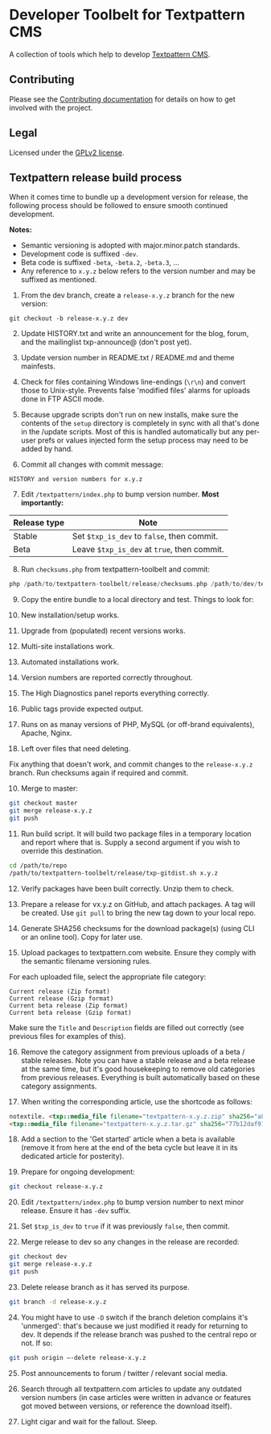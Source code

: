 # Developer Toolbelt for Textpattern CMS

A collection of tools which help to develop [Textpattern CMS](https://textpattern.com/).

## Contributing

Please see the [Contributing documentation](https://docs.textpattern.io/development/contributing) for details on how to get involved with the project.

## Legal

Licensed under the [GPLv2 license](https://github.com/textpattern/textpattern/blob/master/LICENSE.txt).

## Textpattern release build process

When it comes time to bundle up a development version for release, the following process should be followed to ensure smooth continued development.

**Notes:**

* Semantic versioning is adopted with major.minor.patch standards.
* Development code is suffixed `-dev`.
* Beta code is suffixed `-beta`, `-beta.2`, `-beta.3`, ...
* Any reference to `x.y.z` below refers to the version number and may be suffixed as mentioned.

1. From the dev branch, create a `release-x.y.z` branch for the new version:

```
git checkout -b release-x.y.z dev
```

2. Update HISTORY.txt and write an announcement for the blog, forum, and the mailinglist txp-announce@ (don't post yet).

3. Update version number in README.txt / README.md and theme mainfests.

4. Check for files containing Windows line-endings (`\r\n`) and convert those to Unix-style. Prevents false 'modified files' alarms for uploads done in FTP ASCII mode.

5. Because upgrade scripts don't run on new installs, make sure the contents of the `setup` directory is completely in sync with all that's done in the /update scripts. Most of this is handled automatically but any per-user prefs or values injected form the setup process may need to be added by hand.

6. Commit all changes with commit message:

```
HISTORY and version numbers for x.y.z
```

7. Edit `/textpattern/index.php` to bump version number. **Most importantly:**

Release type | Note
------------ | ----
Stable | Set `$txp_is_dev` to `false`, then commit.
Beta | Leave `$txp_is_dev` at `true`, then commit.

8. Run `checksums.php` from textpattern-toolbelt and commit:

```php
php /path/to/textpattern-toolbelt/release/checksums.php /path/to/dev/textpattern rebuild
```

9. Copy the entire bundle to a local directory and test. Things to look for:

  1. New installation/setup works.
  2. Upgrade from (populated) recent versions works.
  3. Multi-site installations work.
  4. Automated installations work.
  5. Version numbers are reported correctly throughout.
  6. The High Diagnostics panel reports everything correctly.
  7. Public tags provide expected output.
  8. Runs on as manay versions of PHP, MySQL (or off-brand equivalents), Apache, Nginx.
  9. Left over files that need deleting.

Fix anything that doesn't work, and commit changes to the `release-x.y.z` branch. Run checksums again if required and commit.

10. Merge to master:

```bash
git checkout master
git merge release-x.y.z
git push
```

11. Run build script. It will build two package files in a temporary location and report where that is. Supply a second argument if you wish to override this destination.

```bash
cd /path/to/repo
/path/to/textpattern-toolbelt/release/txp-gitdist.sh x.y.z
```

12. Verify packages have been built correctly. Unzip them to check.

13. Prepare a release for vx.y.z on GitHub, and attach packages. A tag will be created. Use `git pull` to bring the new tag down to your local repo.

14. Generate SHA256 checksums for the download package(s) (using CLI or an online tool). Copy for later use.

15. Upload packages to textpattern.com website. Ensure they comply with the semantic filename versioning rules.

For each uploaded file, select the appropriate file category:

```
Current release (Zip format)
Current release (Gzip format)
Current beta release (Zip format)
Current beta release (Gzip format)
```

Make sure the `Title` and `Description` fields are filled out correctly (see previous files for examples of this).

16. Remove the category assignment from previous uploads of a beta / stable releases. Note you can have a stable release and a beta release at the same time, but it's good housekeeping to remove old categories from previous releases. Everything is built automatically based on these category assignments.

17. When writing the corresponding article, use the shortcode as follows:

```html
notextile. <txp::media_file filename="textpattern-x.y.z.zip" sha256="a868c05fc37108f2bb5e878cfbcdc61a82ce2646c4676cccb8105a6c6277be7a" />
<txp::media_file filename="textpattern-x.y.z.tar.gz" sha256="77b12daf91a9a2762f9df7b410c43d05e7ab7a12e32614f534f49b910b3ec303" />
```

18. Add a section to the 'Get started' article when a beta is available (remove it from here at the end of the beta cycle but leave it in its dedicated article for posterity).

19. Prepare for ongoing development:

```bash
git checkout release-x.y.z
```

20. Edit `/textpattern/index.php` to bump version number to next minor release. Ensure it has `-dev` suffix.

21. Set `$txp_is_dev` to `true` if it was previously `false`, then commit.

22. Merge release to dev so any changes in the release are recorded:

```bash
git checkout dev
git merge release-x.y.z
git push
```

23. Delete release branch as it has served its purpose.

```bash
git branch -d release-x.y.z
```

24. You might have to use `-D` switch if the branch deletion complains it's 'unmerged': that's because we just modified it ready for returning to dev. It depends if the release branch was pushed to the central repo or not. If so:

```bash
git push origin —-delete release-x.y.z
```

25. Post announcements to forum / twitter / relevant social media.

26. Search through all textpattern.com articles to update any outdated version numbers (in case articles were written in advance or features got moved between versions, or reference the download itself).

27. Light cigar and wait for the fallout. Sleep.
